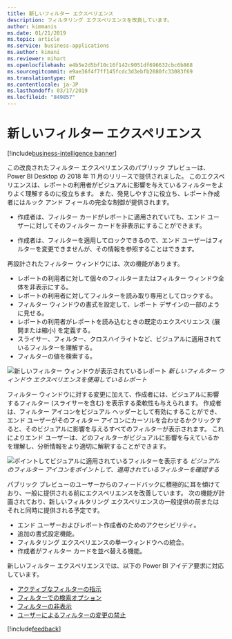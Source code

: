 ```yaml
---
title: 新しいフィルター エクスペリエンス
description: フィルタリング エクスペリエンスを改良しています。
author: kimmanis
ms.date: 01/21/2019
ms.topic: article
ms.service: business-applications
ms.author: kimani
ms.reviewer: mihart
ms.openlocfilehash: e4b5e2d5bf10c16f142c9051df696632cbc6b868
ms.sourcegitcommit: e9ae36f4f7ff145fcdc3d3ebfb2080fc33083f69
ms.translationtype: HT
ms.contentlocale: ja-JP
ms.lasthandoff: 03/17/2019
ms.locfileid: "849857"
---
```

# <a name="new-filter-experience"></a>新しいフィルター エクスペリエンス
[!include[business-intelligence banner](../../includes/business-intelligence.md)]


この改良されたフィルター エクスペリエンスのパブリック プレビューは、Power BI Desktop の 2018 年 11 月のリリースで提供されました。 このエクスペリエンスは、レポートの利用者がビジュアルに影響を与えているフィルターをよりよく理解するのに役立ちます。 また、発見しやすさに役立ち、レポート作成者にはルック アンド フィールの完全な制御が提供されます。 

-   作成者は、フィルター カードがレポートに適用されていても、エンド ユーザーに対してそのフィルター カードを非表示にすることができます。

-   作成者は、フィルターを適用してロックできるので、エンド ユーザーはフィルターを変更できませんが、その情報を参照することはできます。

再設計されたフィルター ウィンドウには、次の機能があります。

- レポートの利用者に対して個々のフィルターまたはフィルター ウィンドウ全体を非表示にする。
- レポートの利用者に対してフィルターを読み取り専用としてロックする。
- フィルター ウィンドウの書式を設定して、レポート デザインの一部のように見せる。
- レポートの利用者がレポートを読み込むときの既定のエクスペリエンス (展開または縮小) を定義する。
- スライサー、フィルター、クロスハイライトなど、ビジュアルに適用されているフィルターを理解する。 
- フィルターの値を検索する。

![新しいフィルター ウィンドウが表示されているレポート](media/new-filter-experience-1.png "新しいフィルター ウィンドウが表示されているレポート")
*新しいフィルター ウィンドウ エクスペリエンスを使用しているレポート*

フィルター ウィンドウに対する変更に加えて、作成者には、ビジュアルに影響するフィルター (スライサーを含む) を表示する柔軟性も与えられます。
作成者は、フィルター アイコンをビジュアル ヘッダーとして有効にすることができ、エンド ユーザーがそのフィルター アイコンにカーソルを合わせるかクリックすると、そのビジュアルに影響を与えるすべてのフィルターが表示されます。 これによりエンド ユーザーは、どのフィルターがビジュアルに影響を与えているかを理解し、分析情報をより適切に解釈することができます。

![ポイントしてビジュアルに適用されているフィルターを表示する](media/new-filter-experience-2.png "ポイントしてビジュアルに適用されているフィルターを表示する")
*ビジュアルのフィルター アイコンをポイントして、適用されているフィルターを確認する*

パブリック プレビューのユーザーからのフィードバックに積極的に耳を傾けており、一般に提供される前にエクスペリエンスを改善しています。 次の機能が計画されており、新しいフィルタリング エクスペリエンスの一般提供の前またはそれと同時に提供される予定です。

- エンド ユーザーおよびレポート作成者のためのアクセシビリティ。
- 追加の書式設定機能。
- フィルタリング エクスペリエンスの単一ウィンドウへの統合。
- 作成者がフィルター カードを並べ替える機能。

新しいフィルター エクスペリエンスでは、以下の Power BI アイデア要求に対応しています。

- [アクティブなフィルターの指示](https://ideas.powerbi.com/forums/265200-power-bi-ideas/suggestions/16413433-active-filter-indication)
- [フィルターでの検索オプション](https://ideas.powerbi.com/forums/265200-power-bi-ideas/suggestions/18956419-seaech-option-in-filters)
- [フィルターの非表示](https://ideas.powerbi.com/forums/265200-power-bi-ideas/suggestions/17936422-more-control-over-report-filters-pane-hide-certa)
- [ユーザーによるフィルターの変更の禁止](https://ideas.powerbi.com/forums/265200-power-bi-ideas/suggestions/10319553-hide-filters-for-shared-reports-or-prevent-user-fr)

[!include[feedback](../includes/desktop-feedback.md)]